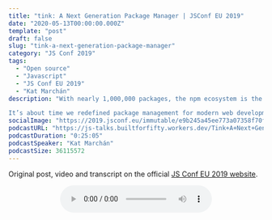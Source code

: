 ```yaml
---
title: "tink: A Next Generation Package Manager | JSConf EU 2019"
date: "2020-05-13T00:00:00.000Z"
template: "post"
draft: false
slug: "tink-a-next-generation-package-manager"
category: "JS Conf 2019"
tags:
  - "Open source"
  - "Javascript"
  - "JS Conf EU 2019"
  - "Kat Marchán"
description: "With nearly 1,000,000 packages, the npm ecosystem is the largest out there, by far – but the ecosystem and its package manager were created in more humble times, for small projects and packages centered around the Node.js ecosystem itself.

It’s about time we redefined package management for modern web development, and that redefinition is tink: a package unwinder for JavaScript brought to you by npm itself. With tink, you’ll find unprecedented speeds, deep compatibility with everything from Node.js to bundlers, and a UX workflow optimized for the modern web developer. Come join us for the official unveiling and find out what the future of all package management will look like for years to come."
socialImage: "https://2019.jsconf.eu/immutable/e9b245a45ee773a07358f70fd5a70d68eb78a1dd/images/cms/kat-march-n-3acdd6f2-1000-square.jpg"
podcastURL: "https://js-talks.builtforfifty.workers.dev/Tink+A+Next+Generation+Package+Manager+by+Kat+March%C3%A1n+JSConf+EU+2019.mp3"
podcastDuration: "0:25:05"
podcastSpeaker: "Kat Marchán"
podcastSize: 36115572
---
```


Original post, video and transcript on the official [JS Conf EU 2019 website](https://2019.jsconf.eu/kat-marchan/tink-a-next-generation-package-manager.html).

<!-- End of podcast preview -->

<div style="text-align: center">
	<audio controls="controls">
		<source type="audio/mp3" src="https://js-talks.builtforfifty.workers.dev/Tink+A+Next+Generation+Package+Manager+by+Kat+March%C3%A1n+JSConf+EU+2019.mp3"></source>
		<p>Your browser does not support the audio element.</p>
	</audio>
</div>